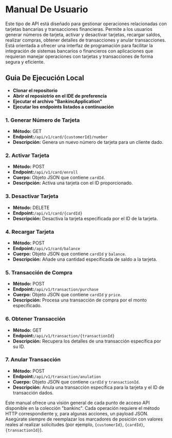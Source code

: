 # Manual De Usuario

Este tipo de API está diseñado para gestionar operaciones relacionadas con tarjetas bancarias y transacciones financieras. Permite a los usuarios generar números de tarjeta, activar y desactivar tarjetas, recargar saldos, realizar compras, obtener detalles de transacciones y anular transacciones. Está orientada a ofrecer una interfaz de programación para facilitar la integración de sistemas bancarios o financieros con aplicaciones que requieran manejar operaciones con tarjetas y transacciones de forma segura y eficiente.

## Guia De Ejecución Local
* **Clonar el repositorio**
* **Abrir el reposiotrio en el IDE de preferencia**
* **Ejecutar el archivo "BankincApplication"**
* **Ejecutar los endpoints listados a continuación**

### 1\. Generar Número de Tarjeta

* **Método:** GET
* **Endpoint:**`/api/v1/card/{customerId}/number`
* **Descripción:** Genera un nuevo número de tarjeta para un cliente dado.

### 2\. Activar Tarjeta

* **Método:** POST
* **Endpoint:**`/api/v1/card/enroll`
* **Cuerpo:** Objeto JSON que contiene `cardId`.
* **Descripción:** Activa una tarjeta con el ID proporcionado.

### 3\. Desactivar Tarjeta

* **Método:** DELETE
* **Endpoint:**`/api/v1/card/{cardId}`
* **Descripción:** Desactiva la tarjeta especificada por el ID de la tarjeta.

### 4\. Recargar Tarjeta

* **Método:** POST
* **Endpoint:**`/api/v1/card/balance`
* **Cuerpo:** Objeto JSON que contiene `cardId` y `balance`.
* **Descripción:** Añade una cantidad especificada de saldo a la tarjeta.

### 5\. Transacción de Compra

* **Método:** POST
* **Endpoint:**`/api/v1/transaction/purchase`
* **Cuerpo:** Objeto JSON que contiene `cardId` y `price`.
* **Descripción:** Procesa una transacción de compra por el monto especificado.

### 6\. Obtener Transacción

* **Método:** GET
* **Endpoint:**`/api/v1/transaction/{transactionId}`
* **Descripción:** Recupera los detalles de una transacción específica por su ID.

### 7\. Anular Transacción

* **Método:** POST
* **Endpoint:**`/api/v1/transaction/anulation`
* **Cuerpo:** Objeto JSON que contiene `cardId` y `transactionId`.
* **Descripción:** Anula una transacción específica para la tarjeta y el ID de transacción dados.

Este manual ofrece una visión general de cada punto de acceso API disponible en la colección "bankinc". Cada operación requiere el método HTTP correspondiente y, para algunas acciones, un payload JSON. Asegúrate siempre de reemplazar los marcadores de posición con valores reales al realizar solicitudes (por ejemplo, `{customerId}`, `{cardId}`, `{transactionId}`).